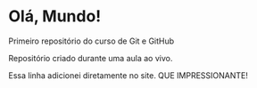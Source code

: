 # Olá, Mundo!
 Primeiro repositório do curso de Git e GitHub

Repositório criado durante uma aula ao vivo.

Essa linha adicionei diretamente no site. QUE IMPRESSIONANTE!
